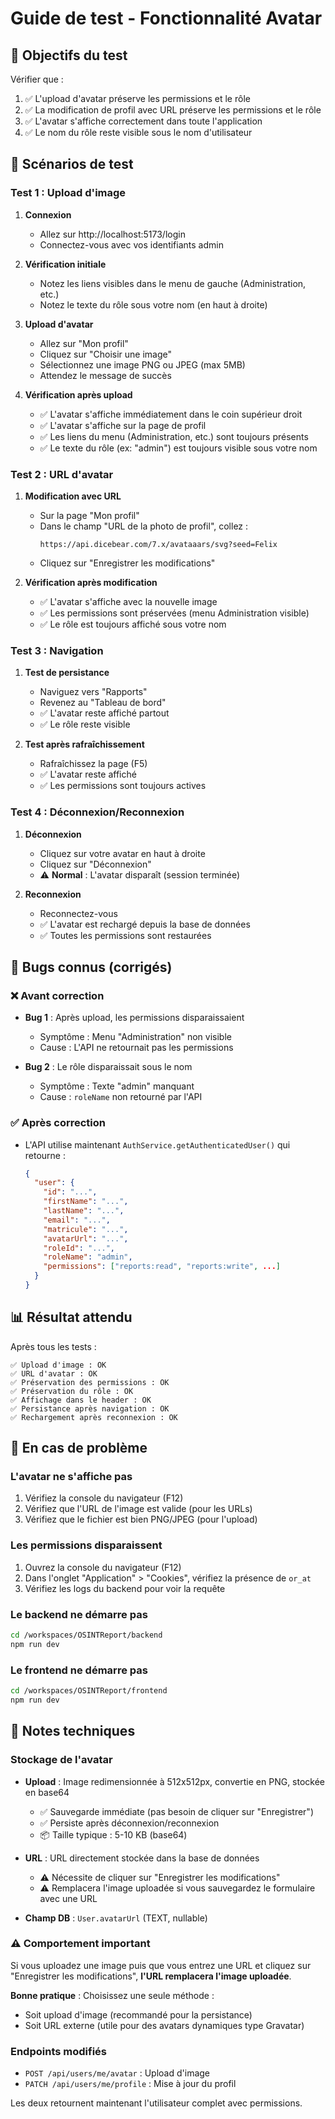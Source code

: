 # Guide de test - Fonctionnalité Avatar

## 🎯 Objectifs du test

Vérifier que :
1. ✅ L'upload d'avatar préserve les permissions et le rôle
2. ✅ La modification de profil avec URL préserve les permissions et le rôle
3. ✅ L'avatar s'affiche correctement dans toute l'application
4. ✅ Le nom du rôle reste visible sous le nom d'utilisateur

## 🧪 Scénarios de test

### Test 1 : Upload d'image

1. **Connexion**
   - Allez sur http://localhost:5173/login
   - Connectez-vous avec vos identifiants admin

2. **Vérification initiale**
   - Notez les liens visibles dans le menu de gauche (Administration, etc.)
   - Notez le texte du rôle sous votre nom (en haut à droite)

3. **Upload d'avatar**
   - Allez sur "Mon profil"
   - Cliquez sur "Choisir une image"
   - Sélectionnez une image PNG ou JPEG (max 5MB)
   - Attendez le message de succès

4. **Vérification après upload**
   - ✅ L'avatar s'affiche immédiatement dans le coin supérieur droit
   - ✅ L'avatar s'affiche sur la page de profil
   - ✅ Les liens du menu (Administration, etc.) sont toujours présents
   - ✅ Le texte du rôle (ex: "admin") est toujours visible sous votre nom

### Test 2 : URL d'avatar

1. **Modification avec URL**
   - Sur la page "Mon profil"
   - Dans le champ "URL de la photo de profil", collez :
     ```
     https://api.dicebear.com/7.x/avataaars/svg?seed=Felix
     ```
   - Cliquez sur "Enregistrer les modifications"

2. **Vérification après modification**
   - ✅ L'avatar s'affiche avec la nouvelle image
   - ✅ Les permissions sont préservées (menu Administration visible)
   - ✅ Le rôle est toujours affiché sous votre nom

### Test 3 : Navigation

1. **Test de persistance**
   - Naviguez vers "Rapports"
   - Revenez au "Tableau de bord"
   - ✅ L'avatar reste affiché partout
   - ✅ Le rôle reste visible

2. **Test après rafraîchissement**
   - Rafraîchissez la page (F5)
   - ✅ L'avatar reste affiché
   - ✅ Les permissions sont toujours actives

### Test 4 : Déconnexion/Reconnexion

1. **Déconnexion**
   - Cliquez sur votre avatar en haut à droite
   - Cliquez sur "Déconnexion"
   - ⚠️ **Normal** : L'avatar disparaît (session terminée)

2. **Reconnexion**
   - Reconnectez-vous
   - ✅ L'avatar est rechargé depuis la base de données
   - ✅ Toutes les permissions sont restaurées

## 🐛 Bugs connus (corrigés)

### ❌ Avant correction

- **Bug 1** : Après upload, les permissions disparaissaient
  - Symptôme : Menu "Administration" non visible
  - Cause : L'API ne retournait pas les permissions

- **Bug 2** : Le rôle disparaissait sous le nom
  - Symptôme : Texte "admin" manquant
  - Cause : `roleName` non retourné par l'API

### ✅ Après correction

- L'API utilise maintenant `AuthService.getAuthenticatedUser()` qui retourne :
  ```json
  {
    "user": {
      "id": "...",
      "firstName": "...",
      "lastName": "...",
      "email": "...",
      "matricule": "...",
      "avatarUrl": "...",
      "roleId": "...",
      "roleName": "admin",
      "permissions": ["reports:read", "reports:write", ...]
    }
  }
  ```

## 📊 Résultat attendu

Après tous les tests :

```
✅ Upload d'image : OK
✅ URL d'avatar : OK
✅ Préservation des permissions : OK
✅ Préservation du rôle : OK
✅ Affichage dans le header : OK
✅ Persistance après navigation : OK
✅ Rechargement après reconnexion : OK
```

## 🔧 En cas de problème

### L'avatar ne s'affiche pas

1. Vérifiez la console du navigateur (F12)
2. Vérifiez que l'URL de l'image est valide (pour les URLs)
3. Vérifiez que le fichier est bien PNG/JPEG (pour l'upload)

### Les permissions disparaissent

1. Ouvrez la console du navigateur (F12)
2. Dans l'onglet "Application" > "Cookies", vérifiez la présence de `or_at`
3. Vérifiez les logs du backend pour voir la requête

### Le backend ne démarre pas

```bash
cd /workspaces/OSINTReport/backend
npm run dev
```

### Le frontend ne démarre pas

```bash
cd /workspaces/OSINTReport/frontend
npm run dev
```

## 📝 Notes techniques

### Stockage de l'avatar

- **Upload** : Image redimensionnée à 512x512px, convertie en PNG, stockée en base64
  - ✅ Sauvegarde immédiate (pas besoin de cliquer sur "Enregistrer")
  - ✅ Persiste après déconnexion/reconnexion
  - 📦 Taille typique : 5-10 KB (base64)
  
- **URL** : URL directement stockée dans la base de données
  - ⚠️ Nécessite de cliquer sur "Enregistrer les modifications"
  - ⚠️ Remplacera l'image uploadée si vous sauvegardez le formulaire avec une URL
  
- **Champ DB** : `User.avatarUrl` (TEXT, nullable)

### ⚠️ Comportement important

Si vous uploadez une image puis que vous entrez une URL et cliquez sur "Enregistrer les modifications", **l'URL remplacera l'image uploadée**. 

**Bonne pratique** : Choisissez une seule méthode :
- Soit upload d'image (recommandé pour la persistance)
- Soit URL externe (utile pour des avatars dynamiques type Gravatar)

### Endpoints modifiés

- `POST /api/users/me/avatar` : Upload d'image
- `PATCH /api/users/me/profile` : Mise à jour du profil

Les deux retournent maintenant l'utilisateur complet avec permissions.
